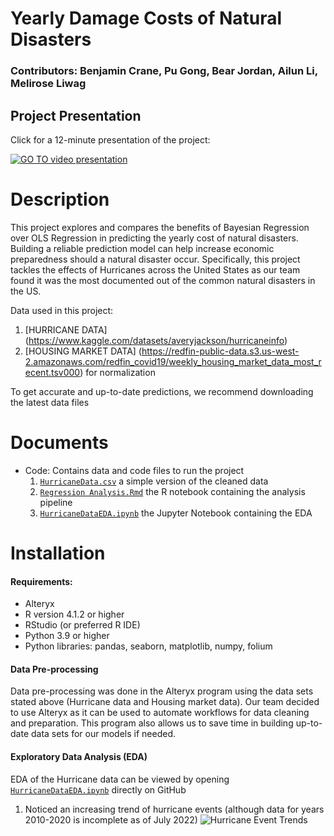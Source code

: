 # Yearly Damage Costs of Natural Disasters
### Contributors: Benjamin Crane, Pu Gong, Bear Jordan, Ailun Li, Melirose Liwag

## Project Presentation
Click for a 12-minute presentation of the project:

[![GO TO video presentation](https://img.youtube.com/vi/odBVL16osb4/1.jpg)](https://www.youtube.com/watch?v=odBVL16osb4)

# Description
This project explores and compares the benefits of Bayesian Regression over OLS Regression in predicting the yearly cost of natural disasters. Building a reliable prediction model can help increase economic preparedness should a natural disaster occur. Specifically, this project tackles the effects of Hurricanes across the United States as our team found it was the most documented out of the common natural disasters in the US. 

Data used in this project:
1. [HURRICANE DATA] (https://www.kaggle.com/datasets/averyjackson/hurricaneinfo)
2. [HOUSING MARKET DATA] (https://redfin-public-data.s3.us-west-2.amazonaws.com/redfin_covid19/weekly_housing_market_data_most_recent.tsv000) for normalization

To get accurate and up-to-date predictions, we recommend downloading the latest data files 

# Documents
* Code: Contains data and code files to run the project
  1. [`HurricaneData.csv`](/Hurricane-Project/Data/HurricaneData.csv) a simple version of the cleaned data
  2. [`Regression Analysis.Rmd`](/Hurricane-Project/Notebooks/RegressionAnalysis.Rmd) the R notebook containing the analysis pipeline
  3. [`HurricaneDataEDA.ipynb`](/Hurricane-Project/EDA/HurricaneDataEDA.ipynb) the Jupyter Notebook containing the EDA

# Installation
#### Requirements:
 - Alteryx
 - R version 4.1.2 or higher 
 - RStudio (or preferred R IDE)
 - Python 3.9 or higher
 - Python libraries: pandas, seaborn, matplotlib, numpy, folium
#### Data Pre-processing
Data pre-processing was done in the Alteryx program using the data sets stated above (Hurricane data and Housing market data). Our team decided to use Alteryx as it can be used to automate workflows for data cleaning and preparation. This program also allows us to save time in building up-to-date data sets for our models if needed.
#### Exploratory Data Analysis (EDA)
EDA of the Hurricane data can be viewed by opening [`HurricaneDataEDA.ipynb`](https://github.com/MeliroseLiwag/DamageCosts_NaturalDisasters/Hurricane-Project/EDA/HurricaneDataEDA.ipynb) directly on GitHub
1. Noticed an increasing trend of hurricane events (although data for years 2010-2020 is incomplete as of July 2022)
![Hurricane Event Trends](/Hurricane-Project/Images)
